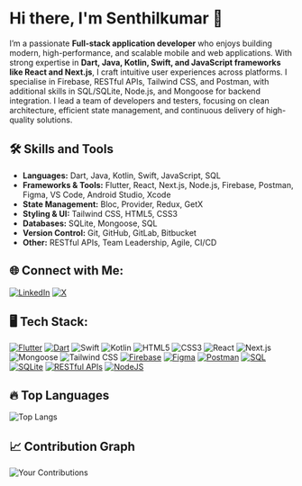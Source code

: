 # Hi there, I'm Senthilkumar 👋

I’m a passionate **Full-stack application developer** who enjoys building modern, high-performance, and scalable mobile and web applications. With strong expertise in **Dart, Java, Kotlin, Swift, and JavaScript frameworks like React and Next.js**, I craft intuitive user experiences across platforms. I specialise in Firebase, RESTful APIs, Tailwind CSS, and Postman, with additional skills in SQL/SQLite, Node.js, and Mongoose for backend integration. I lead a team of developers and testers, focusing on clean architecture, efficient state management, and continuous delivery of high-quality solutions.

## 🛠️ **Skills and Tools**

- **Languages:** Dart, Java, Kotlin, Swift, JavaScript, SQL  
- **Frameworks & Tools:** Flutter, React, Next.js, Node.js, Firebase, Postman, Figma, VS Code, Android Studio, Xcode  
- **State Management:** Bloc, Provider, Redux, GetX  
- **Styling & UI:** Tailwind CSS, HTML5, CSS3  
- **Databases:** SQLite, Mongoose, SQL  
- **Version Control:** Git, GitHub, GitLab, Bitbucket  
- **Other:** RESTful APIs, Team Leadership, Agile, CI/CD

## 🌐 Connect with Me:

[![LinkedIn](https://img.shields.io/badge/LinkedIn-%230077B5.svg?style=for-the-badge&logo=linkedin&logoColor=white)](https://www.linkedin.com/in/senthil-kumar-4b282591)
[![X](https://img.shields.io/badge/X-%2312100E.svg?style=for-the-badge&logo=X&logoColor=white)](https://twitter.com/senthil171291)

## 🖥 Tech Stack:

[![Flutter](https://img.shields.io/badge/Flutter-%2302569B.svg?style=for-the-badge&logo=Flutter&logoColor=white)](https://flutter.dev/)
[![Dart](https://img.shields.io/badge/Dart-%230175C2.svg?style=for-the-badge&logo=Dart&logoColor=white)](https://dart.dev/)
![Swift](https://img.shields.io/badge/Swift-orange?style=for-the-badge&logo=swift&logoColor=white)
![Kotlin](https://img.shields.io/badge/Kotlin-0095D5?style=for-the-badge&logo=kotlin&logoColor=white)
![HTML5](https://img.shields.io/badge/HTML5-E34F26?style=for-the-badge&logo=html5&logoColor=white)
![CSS3](https://img.shields.io/badge/CSS3-1572B6?style=for-the-badge&logo=css3&logoColor=white)
![React](https://img.shields.io/badge/React-61DAFB?style=for-the-badge&logo=react&logoColor=black)
![Next.js](https://img.shields.io/badge/Next.js-000000?style=for-the-badge&logo=next.js&logoColor=white)
![Mongoose](https://img.shields.io/badge/Mongoose-880000?style=for-the-badge)
![Tailwind CSS](https://img.shields.io/badge/Tailwind_CSS-06B6D4?style=for-the-badge&logo=tailwind-css&logoColor=white)
[![Firebase](https://img.shields.io/badge/Firebase-%23039BE5.svg?style=for-the-badge&logo=Firebase&logoColor=white)](https://firebase.google.com/)
[![Figma](https://img.shields.io/badge/Figma-%23F24E1E.svg?style=for-the-badge&logo=Figma&logoColor=white)](https://www.figma.com/)
[![Postman](https://img.shields.io/badge/Postman-%23FF6C37.svg?style=for-the-badge&logo=Postman&logoColor=white)](https://www.postman.com/)
[![SQL](https://img.shields.io/badge/SQL-%23007396.svg?style=for-the-badge&logo=sqlite&logoColor=white)]()
[![SQLite](https://img.shields.io/badge/SQLite-%23003B57.svg?style=for-the-badge&logo=sqlite&logoColor=white)](https://www.sqlite.org/)
[![RESTful APIs](https://img.shields.io/badge/RESTful%20APIs-%23000000.svg?style=for-the-badge&logo=restful&logoColor=white)]()
[![NodeJS](https://img.shields.io/badge/Node.js-%2343853D.svg?style=for-the-badge&logo=node.js&logoColor=white)](https://nodejs.org/)

## 🔥 Top Languages
![Top Langs](https://github-readme-stats.vercel.app/api/top-langs/?username=senthilece01&layout=compact&theme=light)

## 📈 Contribution Graph
![Your Contributions](https://github-profile-summary-cards.vercel.app/api/cards/profile-details?username=senthilece01&theme=vue)

